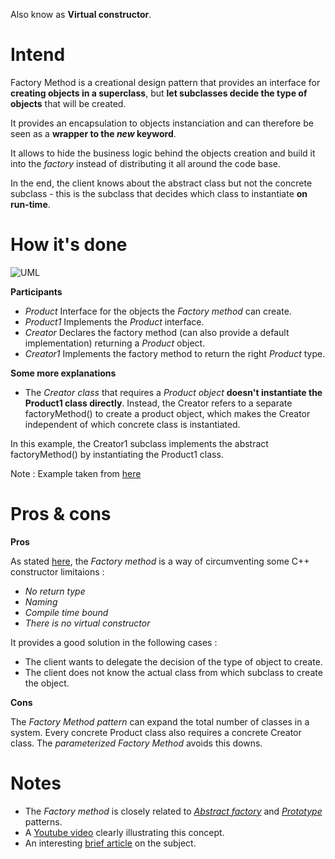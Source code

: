 Also know as **Virtual constructor**.

# Intend

Factory Method is a creational design pattern that provides an interface for **creating objects in a superclass**, but **let subclasses decide the type of objects** that will be created.

It provides an encapsulation to objects instanciation and can therefore be seen as a **wrapper to the _new_ keyword**.

It allows to hide the business logic behind the objects creation and build it into the _factory_ instead of distributing it all around the code base.

In the end, the client knows about the abstract class but not the concrete subclass - this is the subclass that decides which class to instantiate **on run-time**.

# How it's done

![UML](https://en.wikipedia.org/wiki/Factory_method_pattern#/media/File:W3sDesign_Factory_Method_Design_Pattern_UML.jpg)

**Participants**
 - _Product_ Interface for the objects the _Factory method_ can create.
 - _Product1_ Implements the _Product_ interface.
 - _Creator_ Declares the factory method (can also provide a default implementation) returning a _Product_ object.
 - _Creator1_ Implements the factory method to return the right _Product_ type.

**Some more explanations**
 - The _Creator class_ that requires a _Product object_ **doesn't instantiate the Product1 class directly**. Instead, the Creator refers to a separate factoryMethod() to create a product object, which makes the Creator independent of which concrete class is instantiated. 

In this example, the Creator1 subclass implements the abstract factoryMethod() by instantiating the Product1 class.

Note : Example taken from [here](https://en.wikipedia.org/wiki/Factory_method_pattern)

# Pros & cons

**Pros**

As stated [here](https://www.bogotobogo.com/DesignPatterns/factorymethod.php), the _Factory method_ is a way of circumventing some C++ constructor limitaions :
 - _No return type_
 - _Naming_
 - _Compile time bound_
 - _There is no virtual constructor_

It provides a good solution in the following cases :
 - The client wants to delegate the decision of the type of object to create.
 - The client does not know the actual class from which subclass to create the object.

**Cons**

The _Factory Method pattern_ can expand the total number of classes in a system. Every concrete Product class also requires a concrete Creator class. The _parameterized Factory Method_ avoids this downs.

# Notes

 - The _Factory method_ is closely related to [_Abstract factory_](../abstract-factory) and [_Prototype_](../prototype) patterns.
 - A [Youtube video](https://www.youtube.com/watch?v=EcFVTgRHJLM) clearly illustrating this concept.
 - An interesting [brief article](http://www.cs.unc.edu/~stotts/GOF/hires/pat3cfso.htm) on the subject.
